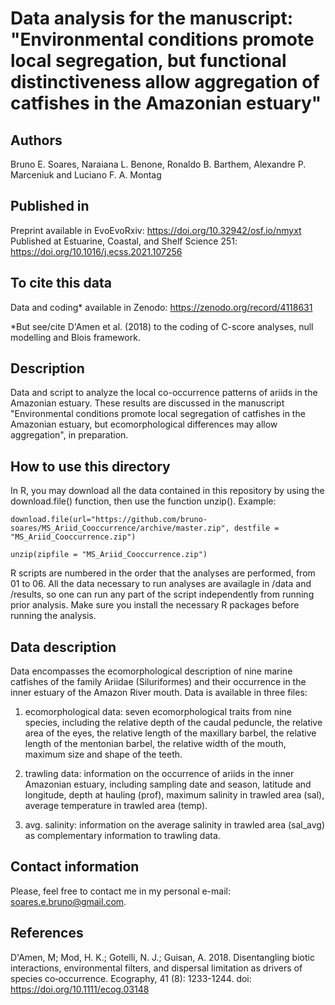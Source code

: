 # Data analysis for the manuscript: "Environmental conditions promote local segregation, but functional distinctiveness allow aggregation of catfishes in the Amazonian estuary"

## Authors
Bruno E. Soares, Naraiana L. Benone, Ronaldo B. Barthem, Alexandre P. Marceniuk and Luciano F. A. Montag

## Published in
Preprint available in EvoEvoRxiv: https://doi.org/10.32942/osf.io/nmyxt
Published at Estuarine, Coastal, and Shelf Science 251: https://doi.org/10.1016/j.ecss.2021.107256

## To cite this data
Data and coding* available in Zenodo: https://zenodo.org/record/4118631

*But see/cite D'Amen et al. (2018) to the coding of C-score analyses, null modelling and Blois framework.

## Description
Data and script to analyze the local co-occurrence patterns of ariids in the Amazonian estuary. These results are discussed in the manuscript "Environmental conditions promote local segregation of catfishes in the Amazonian estuary, but ecomorphological differences may allow aggregation", in preparation.

## How to use this directory
In R, you may download all the data contained in this repository by using the download.file() function, then use the function unzip(). Example:

`
download.file(url="https://github.com/bruno-soares/MS_Ariid_Cooccurrence/archive/master.zip", destfile = "MS_Ariid_Cooccurrence.zip")
`

`
unzip(zipfile = "MS_Ariid_Cooccurrence.zip")
`

R scripts are numbered in the order that the analyses are performed, from 01 to 06. All the data necessary to run analyses are availagle in /data and /results, so one can run any part of the script independently from running prior analysis. Make sure you install the necessary R packages before running the analysis.

## Data description
Data encompasses the ecomorphological description of nine marine catfishes of the family Ariidae (Siluriformes) and their occurrence in the inner estuary of the Amazon River mouth. Data is available in three files:

1. ecomorphological data: seven ecomorphological traits from nine species, including the relative depth of the caudal peduncle, the relative area of the eyes, the relative length of the maxillary barbel, the relative length of the mentonian barbel, the relative width of the mouth, maximum size and shape of the teeth.

2. trawling data: information on the occurrence of ariids in the inner Amazonian estuary, including sampling date and season, latitude and longitude, depth at hauling (prof), maximum salinity in trawled area (sal), average temperature in trawled area (temp).

3. avg. salinity: information on the average salinity in trawled area (sal_avg) as complementary information to trawling data.

## Contact information
Please, feel free to contact me in my personal e-mail: soares.e.bruno@gmail.com.

## References
D'Amen, M; Mod, H. K.; Gotelli, N. J.; Guisan, A. 2018. Disentangling biotic interactions, environmental filters, and dispersal limitation as drivers of species co‐occurrence. Ecography, 41 (8): 1233-1244. doi: https://doi.org/10.1111/ecog.03148
